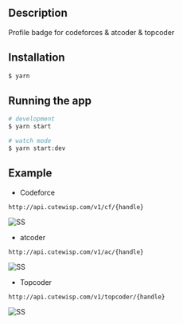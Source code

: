 ## Description

Profile badge for codeforces & atcoder & topcoder

## Installation

```bash
$ yarn
```

## Running the app

```bash
# development
$ yarn start

# watch mode
$ yarn start:dev
```

## Example

* Codeforce
```
http://api.cutewisp.com/v1/cf/{handle}
```
![SS](http://api.cutewisp.com/v1/cf/CuteWisp)

* atcoder
```
http://api.cutewisp.com/v1/ac/{handle}
```
![SS](http://api.cutewisp.com/v1/ac/CuteWisp)

* Topcoder
```
http://api.cutewisp.com/v1/topcoder/{handle}
```
![SS](http://api.cutewisp.com/v1/ac/handle)
